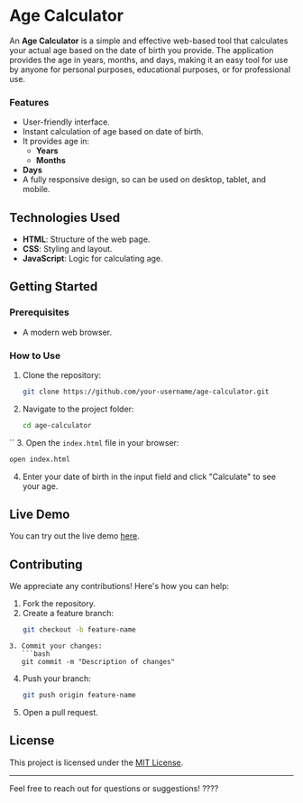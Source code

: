 # Age Calculator

An **Age Calculator** is a simple and effective web-based tool that calculates your actual age based on the date of birth you provide. The application provides the age in years, months, and days, making it an easy tool for use by anyone for personal purposes, educational purposes, or for professional use.

### Features

- User-friendly interface.
- Instant calculation of age based on date of birth.
- It provides age in:
  - **Years**
  - **Months**
- **Days**
- A fully responsive design, so can be used on desktop, tablet, and mobile.

## Technologies Used

- **HTML**: Structure of the web page.
- **CSS**: Styling and layout.
- **JavaScript**: Logic for calculating age.

## Getting Started

### Prerequisites
- A modern web browser.

### How to Use
1. Clone the repository:
   ```bash
   git clone https://github.com/your-username/age-calculator.git
   ```
2. Navigate to the project folder:
   ```bash
   cd age-calculator
``
3. Open the `index.html` file in your browser:
   ```bash
   open index.html
   ```
4. Enter your date of birth in the input field and click "Calculate" to see your age.

## Live Demo

You can try out the live demo [here](file:///C:/Users/Mohammed%20Fazil/Desktop/fazil/html/age.html).

## Contributing

We appreciate any contributions! Here's how you can help:

1. Fork the repository.
2. Create a feature branch:
   ```bash
   git checkout -b feature-name
```
3. Commit your changes:
   ```bash
   git commit -m "Description of changes"
   ```
4. Push your branch:
   ```bash
   git push origin feature-name
   ```
5. Open a pull request.

## License

This project is licensed under the [MIT License](LICENSE).

---

Feel free to reach out for questions or suggestions! ????

